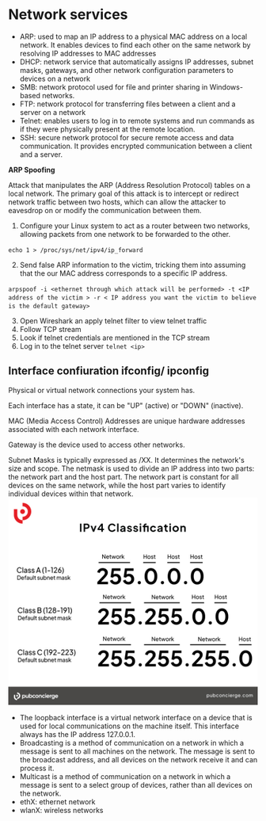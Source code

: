 # Network services

- ARP: used to map an IP address to a physical MAC address on a local network. It enables devices to find each other on the same network by resolving IP addresses to MAC addresses
- DHCP: network service that automatically assigns IP addresses, subnet masks, gateways, and other network configuration parameters to devices on a network
- SMB: network protocol used for file and printer sharing in Windows-based networks.
- FTP: network protocol for transferring files between a client and a server on a network
- Telnet: enables users to log in to remote systems and run commands as if they were physically present at the remote location.
- SSH: secure network protocol for secure remote access and data communication. It provides encrypted communication between a client and a server.


**ARP Spoofing**

Attack that manipulates the ARP (Address Resolution Protocol) tables on a local network. The primary goal of this attack is to intercept or redirect network traffic between two hosts, which can allow the attacker to eavesdrop on or modify the communication between them.


1. Configure your Linux system to act as a router between two networks, allowing packets from one network to be forwarded to the other. 

`echo 1 > /proc/sys/net/ipv4/ip_forward`

2. Send false ARP information to the victim, tricking them into assuming that the our MAC address corresponds to a specific IP address. 

`arpspoof -i <ethernet through which attack will be performed> -t <IP address of the victim > -r < IP address you want the victim to believe is the default gateway>`

3. Open Wireshark an apply telnet filter to view telnet traffic
4. Follow TCP stream
5. Look if telnet credentials are mentioned in the TCP stream
6. Log in to the telnet server `telnet <ip>`


## Interface confiuration ifconfig/ ipconfig

Physical or virtual network connections your system has.

Each interface has a state, it can be "UP" (active) or "DOWN" (inactive).

MAC (Media Access Control) Addresses are unique hardware addresses associated with each network interface.

Gateway is the device used to access other networks.

Subnet Masks is typically expressed as /XX. It determines the network's size and scope. The netmask is used to divide an IP address into two parts: the network part and the host part. The network part is constant for all devices on the same network, while the host part varies to identify individual devices within that network.
![Alt text](image-9.png)

- The loopback interface is a virtual network interface on a device that is used for local communications on the machine itself. This interface always has the IP address 127.0.0.1.
- Broadcasting is a method of communication on a network in which a message is sent to all machines on the network. The message is sent to the broadcast address, and all devices on the network receive it and can process it.
- Multicast is a method of communication on a network in which a message is sent to a select group of devices, rather than all devices on the network.
- ethX: ethernet network
- wlanX: wireless networks